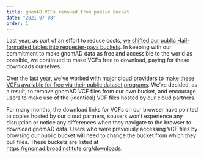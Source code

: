 ```yaml
---
title: gnomAD VCFs removed from public bucket
date: "2021-07-08"
order: 1
---
```


Last year, as part of an effort to reduce costs, [we shifted our public Hail-formatted tables into requester-pays buckets](/2020-07-requester-pays-notice/). In keeping with our commitment to make gnomAD data as free and accessible to the world as possible, we continued to make VCFs free to download, paying for these downloads ourselves.

Over the last year, we’ve worked with major cloud providers to [make these VCFs available for free via their public dataset programs](/2020-10-open-access-to-gnomad-data-on-multiple-cloud-providers/). We’ve decided, as a result, to remove gnomAD VCF files from our own bucket, and encourage users to make use of the (identical) VCF files hosted by our cloud partners.

<!-- end_excerpt -->

For many months, the download links for VCFs on our browser have pointed to copies hosted by our cloud partners, sousers won’t experience any disruption or notice any differences when they navigate to the browser to download gnomAD data. Users who were previously accessing VCF files by browsing our public bucket will need to change the bucket from which they pull files. These buckets are listed at https://gnomad.broadinstitute.org/downloads.
